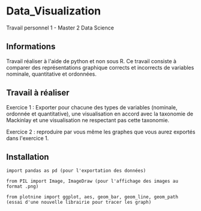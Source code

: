 # Data_Visualization


Travail personnel 1 - Master 2 Data Science

## Informations

Travail réaliser à l'aide de python et non sous R.
Ce travail consiste à comparer des représentations graphique corrects et incorrects de variables nominale, quantitative et ordonnées.

## Travail à réaliser

Exercice 1 :
Exporter pour chacune des types de variables (nominale, ordonnée et quantitative), une visualisation en accord avec la taxonomie de Mackinlay et une visualisation ne respectant pas cette taxonomie.

Exercice 2 : reproduire par vous même les graphes que vous aurez exportés dans l'exercice 1.

## Installation
```
import pandas as pd (pour l'exportation des données)  

from PIL import Image, ImageDraw (pour l'affichage des images au format .png)  

from plotnine import ggplot, aes, geom_bar, geom_line, geom_path (essai d'une nouvelle librairie pour tracer les graph)  
```
